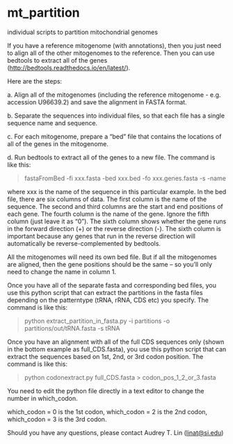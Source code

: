 # mt_partition
individual scripts to partition mitochondrial genomes

If you have a reference mitogenome (with annotations), then you just need to align all of the other mitogenomes to the reference. Then you can use bedtools to extract all of the genes (http://bedtools.readthedocs.io/en/latest/). 

Here are the steps:

a. Align all of the mitogenomes (including the reference mitogenome - e.g. accession U96639.2) and save the alignment in FASTA format. 

b. Separate the sequences into individual files, so that each file has a single sequence name and sequence. 

c. For each mitogenome, prepare a “bed” file that contains the locations of all of the genes in the mitogenome. 

d. Run bedtools to extract all of the genes to a new file. The command is like this:
> fastaFromBed -fi xxx.fasta -bed xxx.bed -fo xxx.genes.fasta -s -name

where xxx is the name of the sequence in this particular example. In the bed file, there are six columns of data. The first column is the name of the sequence. The second and third columns are the start and end positions of each gene. The fourth column is the name of the gene. Ignore the fifth column (just leave it as “0”). The sixth column shows whether the gene runs in the forward direction (+) or the reverse direction (-). The sixth column is important because any genes that run in the reverse direction will automatically be reverse-complemented by bedtools. 

All the mitogenomes will need its own bed file. But if all the mitogenomes are aligned, then the gene positions should be the same – so you’ll only need to change the name in column 1. 

Once you have all of the separate fasta and corresponding bed files, you use this python script that can extract the partitions in the fasta files depending on the patterntype (tRNA, rRNA, CDS etc) you specify. The command is like this: 
> python extract_partition_in_fasta.py -i partitions -o partitions/out/tRNA.fasta -s tRNA

Once you have an alignment with all of the full CDS sequences only (shown in the bottom example as full_CDS.fasta), you use this python script that can extract the sequences based on 1st, 2nd, or 3rd codon position. The command is like this: 
> python codonextract.py full_CDS.fasta > codon_pos_1_2_or_3.fasta 
> 
You need to edit the python file directly in a text editor to change the number in which_codon. 

which_codon = 0  is the 1st codon, which_codon = 2 is the 2nd codon, which_codon = 3 is the 3rd codon.

Should you have any questions, please contact Audrey T. Lin (linat@si.edu)
